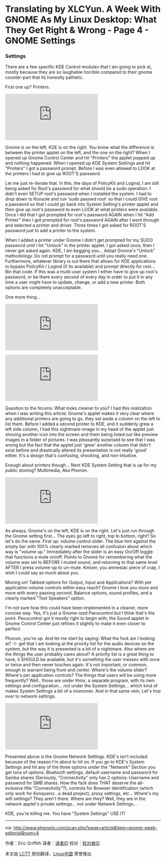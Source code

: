 Translating by XLCYun.
A Week With GNOME As My Linux Desktop: What They Get Right & Wrong - Page 4 - GNOME Settings
================================================================================
### Settings ###

There are a few specific KDE Control modules that I am going to pick at, mostly because they are so laughable horrible compared to their gnome counter-part that its honestly pathetic.

First one up? Printers.

![](http://www.phoronix.net/image.php?id=gnome-week-editorial&image=gnome_week_printers1_show&w=1920)

Gnome is on the left, KDE is on the right. You know what the difference is between the printer applet on the left, and the one on the right? When I opened up Gnome Control Center and hit "Printers" the applet popped up and nothing happened. When I opened up KDE System Settings and hit "Printers" I got a password prompt. Before I was even allowed to LOOK at the printers I had to give up ROOT'S password.

Let me just re-iterate that. In this, the days of PolicyKit and Logind, I am still being asked for Root's password for what should be a sudo operation. I didn't even SETUP root's password when I installed the system. I had to drop down to Konsole and run 'sudo passwd root' so that I could GIVE root a password so that I could go back into System Setting's printer applet and then give up root's password to even LOOK at what printers were available. Once I did that I got prompted for root's password AGAIN when I hit "Add Printer" then I got prompted for root's password AGAIN after I went through and selected a printer and driver. Three times I got asked for ROOT'S password just to add a printer to the system.

When I added a printer under Gnome I didn't get prompted for my SUDO password until I hit "Unlock" in the printer applet. I got asked once, then I never got asked again. KDE, I am begging you... Adopt Gnome's "Unlock" methodology. Do not prompt for a password until you really need one. Furthermore, whatever library is out there that allows for KDE applications to bypass PolicyKit / Logind (if its available) and prompt directly for root... Bin that code. If this was a multi-user system I either have to give up root's password, or be there every second of every day in order to put it in any time a user might have to update, change, or add a new printer. Both options are completely unacceptable.

One more thing...

![](http://www.phoronix.net/image.php?id=gnome-week-editorial&image=gnome_week_printers2_show&w=1920)

![](http://www.phoronix.net/image.php?id=gnome-week-editorial&image=gnome_week_printers3_show&w=1920)

Question to the forums: What looks cleaner to you? I had this realization when I was writing this article: Gnome's applet makes it very clear where any additional printers are going to go, they set aside a column on the left to list them. Before I added a second printer to KDE, and it suddenly grew a left side column, I had this nightmare-image in my head of the applet just shoving another icon into the screen and them being listed out like preview images in a folder of pictures. I was pleasantly surprised to see that I was wrong but the fact that the applet just 'grew' another column that didn't exist before and drastically altered its presentation is not really 'good' either. It's a design that's confusing, shocking, and non-intuitive.

Enough about printers though... Next KDE System Setting that is up for my public stoning? Multimedia, Aka Phonon.

![](http://www.phoronix.net/image.php?id=gnome-week-editorial&image=gnome_week_sound_show&w=1920)

As always, Gnome's on the left, KDE is on the right. Let's just run through the Gnome setting first... The eyes go left to right, top to bottom, right? So let's do the same. First up: volume control slider. The blue hint against the empty bar with 100% clearly marked removes all confusion about which way is "volume up." Immediately after the slider is an easy On/Off toggle that functions a mute on/off. Points to Gnome for remembering what the volume was set to BEFORE I muted sound, and returning to that same level AFTER I press volume-up to un-mute. Kmixer, you amnesiac piece of crap, I wish I could say as much about you.

Moving on! Tabbed options for Output, Input and Applications? With per application volume controls within easy reach? Gnome I love you more and more with every passing second. Balance options, sound profiles, and a clearly marked "Test Speakers" option.

I'm not sure how this could have been implemented in a cleaner, more concise way. Yes, it's just a Gnome-ized Pavucontrol but I think that's the point. Pavucontrol got it mostly right to begin with, the Sound applet in Gnome Control Center just refines it slightly to make it even closer to perfect.

Phonon, you're up. And let me start by saying: What the fsck am I looking at? -I- get that I am looking at the priority list for the audio devices on the system, but the way it is presented is a bit of a nightmare. Also where are the things the user probably cares about? A priority list is a great thing to have, it SHOULD be available, but it's something the user messes with once or twice and then never touches again. It's not important, or common, enough to warrant being front and center. Where's the volume slider? Where's per application controls? The things that users will be using more frequently? Well.. those are under Kmix, a separate program, with its own settings and configuration... not under the System Settings... which kind of makes System Settings a bit of a misnomer. And in that same vein, Let's hop over to network settings.

![](http://www.phoronix.net/image.php?id=gnome-week-editorial&image=gnome_week_network_show&w=1920)

Presented above is the Gnome Network Settings. KDE's isn't included because of the reason I'm about to hit on. If you go to KDE's System Settings and hit any of the three options under the "Network" Section you get tons of options: Bluetooth settings, default username and password for Samba shares (Seriously, "Connectivity" only has 2 options: Username and password for SMB shares. How the fsck does THAT deserve the all-inclusive title "Connectivity"?), controls for Browser Identification (which only work for Konqueror...a dead project), proxy settings, etc... Where's my wifi settings? They aren't there. Where are they? Well, they are in the network applet's private settings... not under Network Settings...

KDE, you're killing me. You have "System Settings" USE IT!

--------------------------------------------------------------------------------

via: http://www.phoronix.com/scan.php?page=article&item=gnome-week-editorial&num=4

作者：Eric Griffith
译者：[译者ID](https://github.com/译者ID)
校对：[校对者ID](https://github.com/校对者ID)

本文由 [LCTT](https://github.com/LCTT/TranslateProject) 原创翻译，[Linux中国](https://linux.cn/) 荣誉推出
